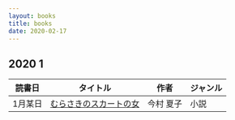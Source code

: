 ```yaml
---
layout: books
title: books
date: 2020-02-17
---
```


## 2020 1
|読書日 | タイトル | 作者 | ジャンル |
| ------ | ----- | ---- | --- |
| 1月某日 | [むらさきのスカートの女](https://www.amazon.co.jp/dp/B07SHDXPSF/ref=dp-kindle-redirect) | 今村 夏子  | 小説 |
